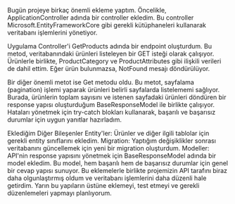 Bugün projeye birkaç önemli ekleme yaptım. Öncelikle, ApplicationController adında bir controller ekledim. Bu controller Microsoft.EntityFrameworkCore gibi gerekli kütüphaneleri kullanarak veritabanı işlemlerini yönetiyor.

Uygulama Controller'i
GetProducts adında bir endpoint oluşturdum. Bu metod, veritabanındaki ürünleri listeleyen bir GET isteği olarak çalışıyor. Ürünlerle birlikte, ProductCategory ve ProductAttributes gibi ilişkili verileri de dahil ettim. Eğer ürün bulunmazsa, NotFound mesajı döndürülüyor.

Bir diğer önemli metot ise Get metodu oldu. Bu metot, sayfalama (pagination) işlemi yaparak ürünleri belirli sayfalarda listelememi sağlıyor. Burada, ürünlerin toplam sayısını ve istenen sayfadaki ürünleri döndüren bir response yapısı oluşturduğum BaseResponseModel ile birlikte çalışıyor. Hataları yönetmek için try-catch blokları kullanarak, başarılı ve başarısız durumlar için uygun yanıtlar hazırladım.

Eklediğim Diğer Bileşenler
Entity'ler: Ürünler ve diğer ilgili tablolar için gerekli entity sınıflarını ekledim.
Migration: Yaptığım değişiklikler sonrası veritabanını güncellemek için yeni bir migration oluşturdum.
Modeller: API'nin response yapısını yönetmek için BaseResponseModel adında bir model ekledim. Bu model, hem başarılı hem de başarısız durumlar için genel bir cevap yapısı sunuyor.
Bu eklemelerle birlikte projemizin API tarafını biraz daha olgunlaştırmış oldum ve veritabanı işlemlerini daha düzenli hale getirdim. Yarın bu yapıların üstüne eklemeyi, test etmeyi ve gerekli düzenlemeleri yapmayı planlıyorum.
